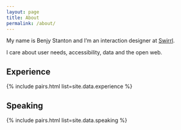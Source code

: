```yaml
---
layout: page
title: About
permalink: /about/
---
```


<p class="lede">My name is Benjy Stanton and I’m an interaction designer at <a href="http://www.swirrl.com/" aria-label="Swirl">Swirrl</a>.</p>

I care about user needs, accessibility, data and the open web.

## Experience

{% include pairs.html list=site.data.experience %}

## Speaking

{% include pairs.html list=site.data.speaking %}